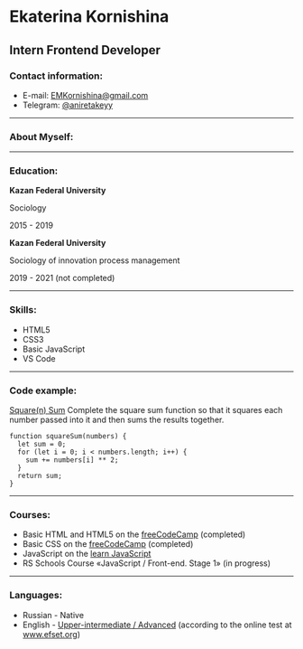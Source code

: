 # Ekaterina Kornishina

## Intern Frontend Developer

### Contact information:

- E-mail: EMKornishina@gmail.com
- Telegram: [@aniretakeyy](https://t.me/aniretakeyy)

---

### About Myself:

---

### Education:

**Kazan Federal University**

Sociology

2015 - 2019

**Kazan Federal University**

Sociology of innovation process management

2019 - 2021 (not completed)

---

### Skills:

- HTML5
- CSS3
- Basic JavaScript
- VS Code

---

### Code example:

[Square(n) Sum](https://www.codewars.com/kata/515e271a311df0350d00000f/javascript)
Complete the square sum function so that it squares each number passed into it and then sums the results together.

```
function squareSum(numbers) {
  let sum = 0;
  for (let i = 0; i < numbers.length; i++) {
    sum += numbers[i] ** 2;
  }
  return sum;
}
```

---

### Courses:

- Basic HTML and HTML5 on the [freeCodeCamp](https://www.freecodecamp.org/learn/responsive-web-design/#basic-html-and-html5) (completed)
- Basic CSS on the [freeCodeCamp](https://www.freecodecamp.org/learn/responsive-web-design/#basic-css) (completed)
- JavaScript on the [learn JavaScript](https://learn.javascript.ru/)
- RS Schools Course «JavaScript / Front-end. Stage 1» (in progress)

---

### Languages:

- Russian - Native
- English - [Upper-intermediate / Advanced](https://www.efset.org/cert/5FEDe6) (according to the online test at www.efset.org)
